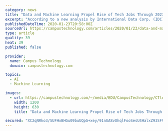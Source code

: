 ```yaml
---
category: news
title: "Data and Machine Learning Propel Rise of Tech Jobs Through 2023"
excerpt: "According to a new analysis by International Data Corp. (IDC), the fastest growing roles in technology over the next five years will be data scientist (13.7 percent growth over that period), machine learning design/development/engineer (13.6 percent growth) and data engineer (12.9 percent growth). In the area of IT and technology, cybersecurity ..."
publishedDateTime: 2020-01-23T20:58:00Z
sourceUrl: https://campustechnology.com/articles/2020/01/23/data-and-machine-learning-propel-rise-of-tech-jobs-through-2023.aspx?admgarea=News
type: article
quality: 39
heat: 39
published: false

provider:
  name: Campus Technology
  domain: campustechnology.com

topics:
  - AI
  - Machine Learning

images:
  - url: https://campustechnology.com/~/media/EDU/CampusTechnology/CTlogo.jpg
    width: 1200
    height: 630
    title: "Data and Machine Learning Propel Rise of Tech Jobs Through 2023"

secured: "XC2qNRko3/SUFHxBHGu09buUQpG+xey/91nUA8vOhqlFooSesU4HalxZ93SF9A0zujT49oYx33PWJRb++GrdzDv8h5e6nQ9bTYGr6wBlj3/+Cg5ei9LcFMDon5YaCfVNuzu+4uNci5aQ4mfnC8RT/FmpqgNJAJjyy6upCL2xp/F5F8TCFwIk1+Zg8cRM3rDjg8gYz0kZVDipJZQOUdT58DOmuy5cJDM2jR0jlxrVsFwy1BC2p9XrBpYzhhX6WWjAP7cdvod/7qybxchCpTdPiAK9GzQryI2VDEmSmKh3l1DN90DN7IImUh+UpYf9H/pX;KIwcJUvveuOejzCCNuflUw=="
---
```


